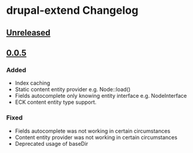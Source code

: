 <!-- Keep a Changelog guide -> https://keepachangelog.com -->

# drupal-extend Changelog

## [Unreleased]

## [0.0.5]

### Added

- Index caching
- Static content entity provider e.g. Node::load()
- Fields autocomplete only knowing entity interface e.g. NodeInterface
- ECK content entity type support.

### Fixed

- Fields autocomplete was not working in certain circumstances
- Content entity provider was not working in certain circumstances
- Deprecated usage of baseDir

[Unreleased]: https://github.com/nvelychenko/drupal-extend/compare/v0.0.5...HEAD
[0.0.5]: https://github.com/nvelychenko/drupal-extend/commits/v0.0.5

